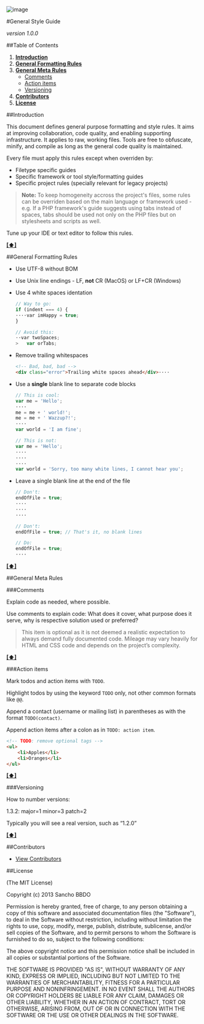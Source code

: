![image](https://dl.dropboxusercontent.com/u/2402696/external/logo-sancho.png)

#General Style Guide

*version 1.0.0*

##Table of Contents
1. [**Introduction**](#introduction)
1. [**General Formatting Rules**](#general-formatting-rules)
1. [**General Meta Rules**](#general-meta-rules)
	- [Comments](#comments)
	- [Action items](#action-items)
	- [Versioning](#versioning)
1. [**Contributors**](#contributors)
1. [**License**](#license)

##Introduction

This document defines general purpose formatting and style rules. It aims at improving collaboration, code quality, and enabling supporting infrastructure. It applies to raw, working files. Tools are free to obfuscate, minify, and compile as long as the general code quality is maintained.

Every file must apply this rules except when overriden by:
- Filetype specific guides
- Specific framework or tool style/formatting guides
- Specific project rules (specially relevant for legacy projects)

> **Note:** To keep homogeneity accross the project's files, some rules can be overriden based on the main language or framework used - e.g. If a PHP framework's guide suggests using tabs instead of spaces, tabs should be used not only on the PHP files but on stylesheets and scripts as well.

Tune up your IDE or text editor to follow this rules.

**[[⬆]](#table-of-contents)**

##General Formatting Rules

- Use UTF-8 without BOM
- Use Unix line endings - LF, **not** CR (MacOS) or LF+CR (Windows)
- Use 4 white spaces identation

  ```javascript
  // Way to go:
  if (indent === 4) {
  ····var imHappy = true;
  }
  ```

  ```javascript
  // Avoid this:
  ··var twoSpaces;
  >   var orTabs;
  ```

- Remove trailing whitespaces

  ```html
  <!-- Bad, bad, bad -->
  <div class="error">Trailing white spaces ahead</div>····
  ```

- Use a **single** blank line to separate code blocks

  ```javascript
  // This is cool:
  var me = 'Hello';
  ····
  me = me + ' world!';
  me = me + ' Wazzup?!';
  ····
  var world = 'I am fine';
  ```

  ```javascript
  // This is not:
  var me = 'Hello';
  ····
  ····
  ····
  var world = 'Sorry, too many white lines, I cannot hear you';
  ```

- Leave a single blank line at the end of the file

  ```javascript
  // Don't:
  endOfFile = true;
  ····
  ····
  ····
  ```

  ```javascript
  // Don't:
  endOfFile = true; // That's it, no blank lines
  ```

  ```javascript
  // Do:
  endOfFile = true;
  ····
  ```

**[[⬆]](#table-of-contents)**

##General Meta Rules

###Comments

Explain code as needed, where possible.

Use comments to explain code: What does it cover, what purpose does it serve, why is respective solution used or preferred?

> This item is optional as it is not deemed a realistic expectation to always demand fully documented code. Mileage may vary heavily for HTML and CSS code and depends on the project’s complexity.

**[[⬆]](#table-of-contents)**

###Action items

Mark todos and action items with ```TODO```.

Highlight todos by using the keyword ```TODO``` only, not other common formats like ```@@```.

Append a contact (username or mailing list) in parentheses as with the format ```TODO(contact)```.

Append action items after a colon as in ```TODO: action item```.

```html
<!-- TODO: remove optional tags -->
<ul>
    <li>Apples</li>
    <li>Oranges</li>
</ul>
```

**[[⬆]](#table-of-contents)**

###Versioning

How to number versions:

1.3.2: major=1 minor=3 patch=2

Typically you will see a real version, such as “1.2.0”

**[[⬆]](#table-of-contents)**

##Contributors

  - [View Contributors](../../../graphs/contributors)

##License

(The MIT License)

Copyright (c) 2013 Sancho BBDO

Permission is hereby granted, free of charge, to any person obtaining a copy of this software and associated documentation files (the "Software"), to deal in the Software without restriction, including without limitation the rights to use, copy, modify, merge, publish, distribute, sublicense, and/or sell copies of the Software, and to permit persons to whom the Software is furnished to do so, subject to the following conditions:

The above copyright notice and this permission notice shall be included in all copies or substantial portions of the Software.

THE SOFTWARE IS PROVIDED "AS IS", WITHOUT WARRANTY OF ANY KIND, EXPRESS OR IMPLIED, INCLUDING BUT NOT LIMITED TO THE WARRANTIES OF MERCHANTABILITY, FITNESS FOR A PARTICULAR PURPOSE AND NONINFRINGEMENT. IN NO EVENT SHALL THE AUTHORS OR COPYRIGHT HOLDERS BE LIABLE FOR ANY CLAIM, DAMAGES OR OTHER LIABILITY, WHETHER IN AN ACTION OF CONTRACT, TORT OR OTHERWISE, ARISING FROM, OUT OF OR IN CONNECTION WITH THE SOFTWARE OR THE USE OR OTHER DEALINGS IN THE SOFTWARE.
